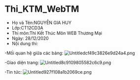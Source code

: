 # Thi_KTM_WebTM
  + Họ và Tên:NGUYỄN GIA HUY 
  + Lớp:CT12CD3A
  + Thi môn:Thi Kết Thúc Môn WEB Thương Mại
  + Ngày: 28/12/2020
  + Nội dung thi:
  
  -Mối quan hệ giữa các bảng:
  <img src="https://www.upsieutoc.com/images/2020/12/28/Untitledcf49c3826e9d24a4.png" alt="Untitledcf49c3826e9d24a4.png" border="0" />
  
  -Giao diện trang:
  <img src="https://www.upsieutoc.com/images/2020/12/28/Untitled8c9109805582c6c9.png" alt="Untitled8c9109805582c6c9.png" border="0" />
  
  -Tin tức:
  <img src="https://www.upsieutoc.com/images/2020/12/28/Untitled927f108a1b2069ce.png" alt="Untitled927f108a1b2069ce.png" border="0" />
